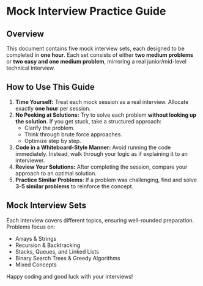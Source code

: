 # Mock Interview Practice Guide

## Overview
This document contains five mock interview sets, each designed to be completed in **one hour**. Each set consists of either **two medium problems** or **two easy and one medium problem**, mirroring a real junior/mid-level technical interview.

## How to Use This Guide
1. **Time Yourself:** Treat each mock session as a real interview. Allocate exactly **one hour** per session.
2. **No Peeking at Solutions:** Try to solve each problem **without looking up the solution**. If you get stuck, take a structured approach:
   - Clarify the problem.
   - Think through brute force approaches.
   - Optimize step by step.
3. **Code in a Whiteboard-Style Manner:** Avoid running the code immediately. Instead, walk through your logic as if explaining it to an interviewer.
4. **Review Your Solutions:** After completing the session, compare your approach to an optimal solution.
5. **Practice Similar Problems:** If a problem was challenging, find and solve **3-5 similar problems** to reinforce the concept.

## Mock Interview Sets
Each interview covers different topics, ensuring well-rounded preparation. Problems focus on:
- Arrays & Strings
- Recursion & Backtracking
- Stacks, Queues, and Linked Lists
- Binary Search Trees & Greedy Algorithms
- Mixed Concepts

Happy coding and good luck with your interviews!